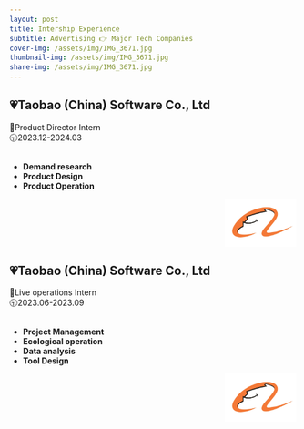 ```yaml
---
layout: post
title: Intership Experience
subtitle: Advertising 👉 Major Tech Companies
cover-img: /assets/img/IMG_3671.jpg
thumbnail-img: /assets/img/IMG_3671.jpg
share-img: /assets/img/IMG_3671.jpg
---
```


## 💗Taobao (China) Software Co., Ltd
💼Product Director Intern  
🕤2023.12-2024.03

<div style="overflow: auto;">
  <ul style="float: left; width: 70%;">
    <li><strong>Demand research</strong></li>
    <li><strong>Product Design</strong></li>
    <li><strong>Product Operation</strong></li>
  </ul>
  <img src="/assets/img/IMG_3660.jpg" alt="Taobao Internship" style="float: right; width: 25%; margin-left: 20px;">
</div>


## 💗Taobao (China) Software Co., Ltd
💼Live operations Intern  
🕤2023.06-2023.09

<div style="overflow: auto;">
  <ul style="float: left; width: 70%;">
    <li><strong>Project Management</strong></li>
    <li><strong>Ecological operation</strong></li>
    <li><strong>Data analysis</strong></li>
    <li><strong>Tool Design</strong></li>
  </ul>
  <img src="/assets/img/IMG_3660.jpg" alt="Taobao Internship" style="float: right; width: 25%; margin-left: 20px;">
</div>


